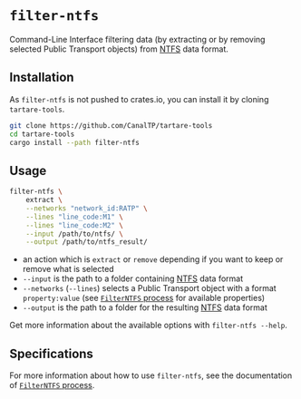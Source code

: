 # `filter-ntfs`

Command-Line Interface filtering data (by extracting or by removing selected
Public Transport objects) from [NTFS] data format.

## Installation

As `filter-ntfs` is not pushed to crates.io, you can install it by cloning
`tartare-tools`.

```bash
git clone https://github.com/CanalTP/tartare-tools
cd tartare-tools
cargo install --path filter-ntfs
```

## Usage

```bash
filter-ntfs \
	extract \
	--networks "network_id:RATP" \
	--lines "line_code:M1" \
	--lines "line_code:M2" \
	--input /path/to/ntfs/ \
	--output /path/to/ntfs_result/
```

* an action which is `extract` or `remove` depending if you want to keep or
  remove what is selected
* `--input` is the path to a folder containing [NTFS] data format
* `--networks` (`--lines`) selects a Public Transport object with a format
  `property:value` (see [`FilterNTFS` process] for available properties)
* `--output` is the path to a folder for the resulting [NTFS] data format

Get more information about the available options with `filter-ntfs --help`.

## Specifications

For more information about how to use `filter-ntfs`, see the documentation of [`FilterNTFS` process].

[`FilterNTFS` process]: https://confluence.kisio.org/x/lYImAg#Tartare-Listedesprocessusdetraitements-FilterNTFS
[NTFS]: https://github.com/CanalTP/ntfs-specification/blob/master/ntfs_fr.md
